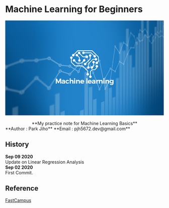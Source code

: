 # Machine Learning for Beginners   

![](./images/ML01.jpg)  
<center>**My practice note for Machine Learning Basics**</center>  
**Author : Park Jiho**  
**Email : pjh5672.dev@gmail.com**   

## History  
**Sep 09 2020**  
Update on Linear Regression Analysis   
**Sep 02 2020**  
First Commit.    


## Reference
[FastCampus](https://www.fastcampus.co.kr/)
